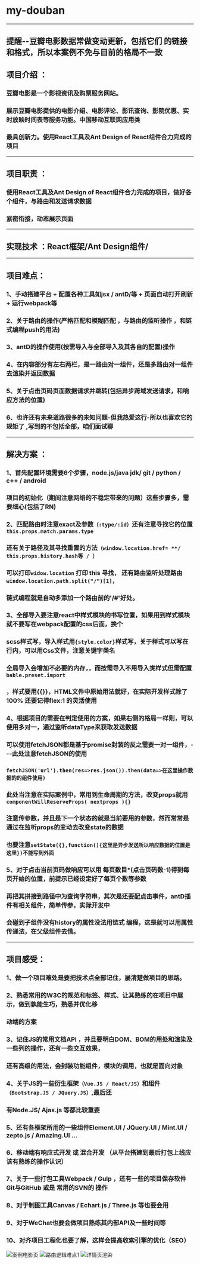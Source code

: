 
# **my-douban**
-------  
**提醒--豆瓣电影数据常做变动更新，包括它们 的链接和格式，所以本案例不免与目前的格局不一致**
-------
## 项目介绍 ：
###    豆瓣电影是一个影视资讯及购票服务网站。
###    展示豆瓣电影提供的电影介绍、电影评论、影讯查询、影院优惠、实时放映时间表等服务功能。中国移动互联网应用类
###    最具创新力。使用React工具及Ant Design of React组件合力完成的项目
------
## 项目职责 ：
###	   使用React工具及Ant Design of React组件合力完成的项目，做好各个组件，与路由和发送请求数据
###	   紧密衔接，动态展示页面
------
## 实现技术 ：React框架/Ant Design组件/
-----
## 项目难点：
###    1、手动搭建平台  +  配置各种工具如jsx / antD/等  + 页面自动打开刷新  +  运行webpack等
###	   2、关于路由的操作(严格匹配和模糊匹配 ，与路由的监听操作 ，和链式编程push的用法)
###	   3、antD的操作使用(按需导入与全部导入及其各自的配置)操作
###	   4、在内容部分有左右两栏，是一路由对一组件，还是多路由对一组件去渲染并返回数据
###    5、关于点击页码页面数据请求并跳转(包括异步跨域发送请求，和响应方法的位置)
###	   6、也许还有未来道路很多的未知问题-但我热爱这行-所以也喜欢它的规矩了 ,写到的不包括全部，咱们面试聊 
-----
## 解决方案 ：
###     1、首先配置环境需要6个步骤，node.js/java jdk/ git / python / c++ / android
###			项目的初始化（期间注意网络的不稳定带来的问题）这些步骤多，需要细心(包括了RN)
###		2、匹配路由时注意exact及参数`（:type/:id）`还有注意寻找它的位置 `this.props.match.params.type`
###			还有关于路径及其寻找重置的方法`（window.location.href= **/ this.props.history.hash等 / ）`
###			可以打印`widow.location`  打印 this  寻找，  还有路由监听处理路由` window.location.path.split("/")[1]，`
###			链式编程就是自动多添加一个路由前的'/#'好处。
###		3、全部导入要注意react中样式模块的书写位置，如果用到样式模块就不要写在webpack配置的css后面，换个
###			scss样式写，导入样式用`{style.color}`样式写，关于样式可以写在行内，可以用Css文件，注意关键字类名
###			全局导入会增加不必要的内存，，而按需导入不用导入类样式但需配置`bable.preset.import`
###			，样式要用{{}}，HTML文件中原始用法就好，在实际开发样式除了100%  还要记得flex:1 的灵活使用
###		4、根据项目的需要在判定使用的方案，如果右侧的格局一样则，可以使用多对一，通过监听dataType来获取发送数据
###			可以使用fetchJSON都是基于promise封装的反之需要一对一组件，---此处注意fetchJSON的使用
###			`fetchJSON('url').then(res=>res.json()).then(data=>在这里操作数据的的组件使用)`
###			此处当注意在实际案例中，常用到生命周期的方法，改变props就用`componentWillReserveProps( nextprops ){}`
###			注意传参数，并且是下一个状态的就是当前要用的参数，然而常常是通过在监听props的变动去改变state的数据
###			也要注意`setState({},function(){这里是异步发送所以响应数据的位置是这里})不能写到外面`
###     5、对于点击当前页码做响应可以用  每页数目*(点击页码数-1)得到每页开始的位置，前提示已经设定好了每页个数等参数
###        再把其拼接到路径中为查询字符串，其次是还要配点击事件，antD插件有相关组件，简单传参，实际开发中
###        会碰到子组件没有history的属性没法用链式 编程，这是就可以用属性传递法，在父级组件去借。
-----
## 项目感受：
###  1、做一个项目难处是要把技术点全部记住，屡清楚做项目的思路。
###	 2、熟悉常用的W3C的规范和标签、样式、让其熟练的在项目中展示，做到孰能生巧，熟悉并优化移
###	 	动端的方案
###	 3、记住JS的常用文档API ，并且要明白DOM、BOM的用处和渲染及一些列的操作，还有一些交互效果，
###	 还有高级的用法，会封装功能组件，模块的调用，也就是面向对象
###	 4、关于JS的一些衍生框架`（Vue.JS / React/JS）`和组件`（Bootstrap.JS / JQuery.JS）`,最后还
###	 有Node.JS/ Ajax.js 等都比较重要
###	 5、还有各框架所用的一些组件Element.UI / JQuery.UI / Mint.UI / zepto.js / Amazing.UI ...
###	 6、移动端有响应式开发 或 混合开发 （从平台搭建到最后打包上线应该有熟练的操作认识）
###	 7、关于一些打包工具Webpack / Gulp ，还有一些的项目保存软件Git与GitHub 或是 常用的SVN的 操作
###	 8、对于制图工具Canvas / Echart.js / Three.js 等也要会用
###	 9、对于WeChat也要会做项目熟练其内部API及一些时间等
###	 10、对齐项目工程化也要了解，这样会提高收索引擎的优化（SEO）

![案例电影页](./src/images/案例电影页.jpg)
![路由逻辑难点1](./src/images/路由逻辑难点1.jpg)
![详情页渲染](./src/images/详情页渲染.jpg)


